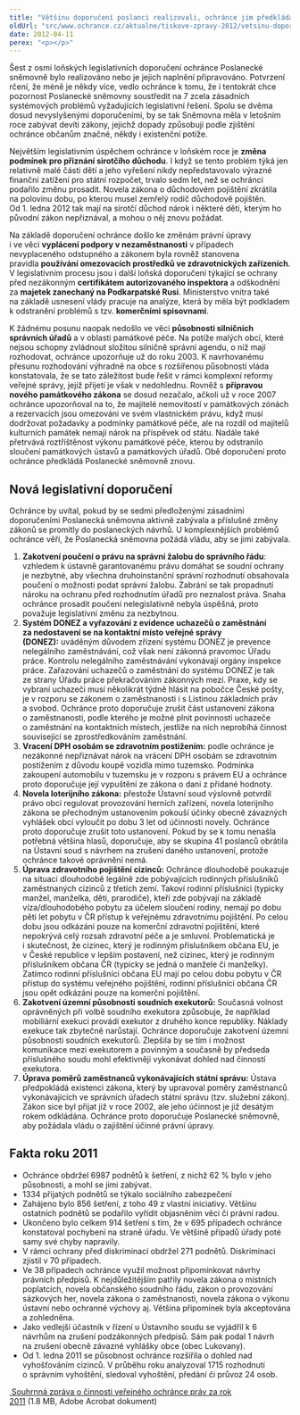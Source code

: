```yaml
---
title: "Většinu doporučení poslanci realizovali, ochránce jim předkládá 7 dalších"
oldUrl: "src/www.ochrance.cz/aktualne/tiskove-zpravy-2012/vetsinu-doporuceni-poslanci-realizovali-ochrance-jim-predklada-7-dalsich"
date: 2012-04-11
perex: "<p></p>"
---
```


<!-- imported from the old website -->

<p>Šest z osmi loňských legislativních doporučení ochránce Poslanecké sněmovně bylo realizováno nebo je jejich naplnění připravováno. Potvrzení rčení, že méně je někdy více, vedlo ochránce k tomu, že i tentokrát chce pozornost Poslanecké sněmovny soustředit na 7 zcela zásadních systémových problémů vyžadujících legislativní řešení. Spolu se dvěma dosud nevyslyšenými doporučeními, by se tak Sněmovna měla v letošním roce zabývat devíti zákony, jejichž dopady způsobují podle zjištění ochránce občanům značné, někdy i existenční potíže.</p><p>Největším legislativním úspěchem ochránce v loňském roce je <strong>změna podmínek pro přiznání sirotčího důchodu</strong>. I když se tento problém týká jen relativně malé části dětí a jeho vyřešení nikdy nepředstavovalo výrazné finanční zatížení pro státní rozpočet, trvalo sedm let, než se ochránci podařilo změnu prosadit. Novela zákona o důchodovém pojištění zkrátila na polovinu dobu, po kterou musel zemřelý rodič důchodově pojištěn. Od 1. ledna 2012 tak mají na sirotčí důchod nárok i některé děti, kterým ho původní zákon nepřiznával, a mohou o něj znovu požádat.</p><p>Na základě doporučení ochránce došlo ke změnám právní úpravy i ve věci <strong>vyplácení podpory v nezaměstnanosti</strong> v případech nevyplaceného odstupného a zákonem byla rovněž stanovena pravidla <strong>používání omezovacích prostředků ve zdravotnických zařízeních</strong>. V legislativním procesu jsou i další loňská doporučení týkající se ochrany před nezákonným <strong>certifikátem autorizovaného inspektora</strong> a odškodnění za <strong>majetek zanechaný na Podkarpatské Rusi</strong>. Ministerstvo vnitra také na základě usnesení vlády pracuje na analýze, která by měla být podkladem k odstranění problémů s tzv. <strong>komerčními spisovnami</strong>.</p><p>K žádnému posunu naopak nedošlo ve věci <strong>působnosti silničních správních úřadů</strong> a v oblasti památkové péče. Na potíže malých obcí, které nejsou schopny zvládnout složitou silničně správní agendu, o níž mají rozhodovat, ochránce upozorňuje už do roku 2003. K navrhovanému přesunu rozhodování výhradně na obce s rozšířenou působností vláda konstatovala, že se tato záležitost bude řešit v rámci komplexní reformy veřejné správy, jejíž přijetí je však v nedohlednu. Rovněž s <strong>přípravou nového památkového zákona</strong> se dosud nezačalo, ačkoli už v roce 2007 ochránce upozorňoval na to, že majitelé nemovitostí v památkových zónách a rezervacích jsou omezováni ve svém vlastnickém právu, když musí dodržovat požadavky a podmínky památkové péče, ale na rozdíl od majitelů kulturních památek nemají nárok na příspěvek od státu. Nadále také přetrvává roztříštěnost výkonu památkové péče, kterou by odstranilo sloučení památkových ústavů a památkových úřadů. Obě doporučení proto ochránce předkládá Poslanecké sněmovně znovu.</p><h2>Nová legislativní doporučení </h2><p>Ochránce by uvítal, pokud by se sedmi předloženými zásadními doporučeními Poslanecká sněmovna aktivně zabývala a příslušné změny zákonů se promítly do poslaneckých návrhů. U komplexnějších problémů ochránce věří, že Poslanecká sněmovna požádá vládu, aby se jimi zabývala.</p><ol><li><strong>Zakotvení poučení o právu na správní žalobu do správního řádu</strong>: vzhledem k ústavně garantovanému právu domáhat se soudní ochrany je nezbytné, aby všechna druhoinstanční správní rozhodnutí obsahovala poučení o možnosti podat správní žalobu. Zabrání se tak propadnutí nároku na ochranu před rozhodnutím úřadů pro neznalost práva. Snaha ochránce prosadit poučení nelegislativně nebyla úspěšná, proto považuje legislativní změnu za nezbytnou.</li><li><strong>Systém DONEZ a vyřazování z evidence uchazečů o zaměstnání za nedostavení se na kontaktní místo veřejné správy (DONEZ):</strong> uváděným důvodem zřízení systému DONEZ je prevence nelegálního zaměstnávání, což však není zákonná pravomoc Úřadu práce. Kontrolu nelegálního zaměstnávání vykonávají orgány inspekce práce. Zařazování uchazečů o zaměstnání do systému DONEZ je tak ze strany Úřadu práce překračováním zákonných mezí. Praxe, kdy se vybraní uchazeči musí několikrát týdně hlásit na pobočce České pošty, je v rozporu se zákonem o zaměstnanosti i s Listinou základních práv a svobod. Ochránce proto doporučuje zrušit část ustanovení zákona o zaměstnanosti, podle kterého je možné plnit povinnosti uchazeče o zaměstnání na kontaktních místech, jestliže na nich neprobíhá činnost související se zprostředkováním zaměstnání.</li><li><strong>Vracení DPH osobám se zdravotním postižením:</strong> podle ochránce je nezákonné nepřiznávat nárok na vrácení DPH osobám se zdravotním postižením z důvodu koupě vozidla mimo tuzemsko. Podmínka zakoupení automobilu v tuzemsku je v rozporu s právem EU a ochránce proto doporučuje její vypuštění ze zákona o dani z přidané hodnoty.</li><li><strong>Novela loterijního zákona:</strong> přestože Ústavní soud výslovně potvrdil právo obcí regulovat provozování herních zařízení, novela loterijního zákona se přechodným ustanovením pokouší účinky obecně závazných vyhlášek obcí vyloučit po dobu 3 let od účinnosti novely. Ochránce proto doporučuje zrušit toto ustanovení. Pokud by se k tomu nenašla potřebná většina hlasů, doporučuje, aby se skupina 41 poslanců obrátila na Ústavní soud s návrhem na zrušení daného ustanovení, protože ochránce takové oprávnění nemá.</li><li><strong>Úprava zdravotního pojištění cizinců:</strong> Ochránce dlouhodobě poukazuje na situaci dlouhodobě legálně zde pobývajících rodinných příslušníků zaměstnaných cizinců z třetích zemí. Takoví rodinní příslušníci (typicky manžel, manželka, děti, prarodiče), kteří zde pobývají na základě víza/dlouhodobého pobytu za účelem sloučení rodiny, nemají po dobu pěti let pobytu v ČR přístup k veřejnému zdravotnímu pojištění. Po celou dobu jsou odkázáni pouze na komerční zdravotní pojištění, které nepokrývá celý rozsah zdravotní péče a je smluvní. Problematická je i skutečnost, že cizinec, který je rodinným příslušníkem občana EU, je v České republice v lepším postavení, než cizinec, který je rodinným příslušníkem občana ČR (typicky se jedná o manžele či manželky). Zatímco rodinní příslušníci občana EU mají po celou dobu pobytu v ČR přístup do systému veřejného pojištění, rodinní příslušníci občana ČR jsou opět odkázáni pouze na komerční pojištění.</li><li><strong>Zakotvení územní působnosti soudních exekutorů:</strong> Současná volnost oprávněných při volbě soudního exekutora způsobuje, že například mobiliární exekuci provádí exekutor z druhého konce republiky. Náklady exekuce tak zbytečně narůstají. Ochránce doporučuje zakotvení územní působnosti soudních exekutorů. Zlepšila by se tím i možnost komunikace mezi exekutorem a povinným a současně by předseda příslušného soudu mohl efektivněji vykonávat dohled nad činností exekutora.</li><li><strong>Úprava poměrů zaměstnanců vykonávajících státní správu:</strong> Ústava předpokládá existenci zákona, který by upravoval poměry zaměstnanců vykonávajících ve správních úřadech státní správu (tzv. služební zákon). Zákon sice byl přijat již v roce 2002, ale jeho účinnost je již desátým rokem odkládána. Ochránce proto doporučuje Poslanecké sněmovně, aby požádala vládu o zajištění účinné právní úpravy.</li></ol><h2>Fakta roku 2011</h2><ul><li>Ochránce obdržel 6987 podnětů k šetření, z nichž 62 % bylo v jeho působnosti, a mohl se jimi zabývat.</li><li>1334 přijatých podnětů se týkalo sociálního zabezpečení</li><li>Zahájeno bylo 856 šetření, z toho 49 z vlastní iniciativy. Většinu ostatních podnětů se podařilo vyřídit objasněním věci či právní radou.</li><li>Ukončeno bylo celkem 914 šetření s tím, že v 695 případech ochránce konstatoval pochybení na straně úřadu. Ve většině případů úřady poté samy své chyby napravily.</li><li>V rámci ochrany před diskriminací obdržel 271 podnětů. Diskriminaci zjistil v 70 případech.</li><li>Ve 38 případech ochránce využil možnost připomínkovat návrhy právních předpisů. K nejdůležitějším patřily novela zákona o místních poplatcích, novela občanského soudního řádu, zákon o provozování sázkových her, novela zákona o zaměstnanosti, novela zákona o výkonu ústavní nebo ochranné výchovy aj. Většina připomínek byla akceptována a zohledněna.</li><li>Jako vedlejší účastník v řízení u Ústavního soudu se vyjádřil k 6 návrhům na zrušení podzákonných předpisů. Sám pak podal 1 návrh na zrušení obecně závazné vyhlášky obce (obec Lukovany).</li><li>Od 1. ledna 2011 se působnost ochránce rozšířila o dohled nad vyhošťováním cizinců. V průběhu roku analyzoval 1715 rozhodnutí o správním vyhoštění, sledoval vyhoštění, předání či průvoz 24 osob.</li></ul><p><a title="Otevření do nového okna" href="https://www.ochrance.cz/fileadmin/user_upload/zpravy_pro_poslaneckou_snemovnu/Souhrnna_zprava_VOP_2011.pdf" target="_blank"><img alt="" src="https://www.ochrance.cz/typo3/ext/od_linkdesc/icons/pdf.gif" class="od_linkdesc_icon" /> Souhrnná zpráva o činnosti veřejného ochránce práv za rok 2011</a> (1.8 MB, Adobe Acrobat dokument)</p>
